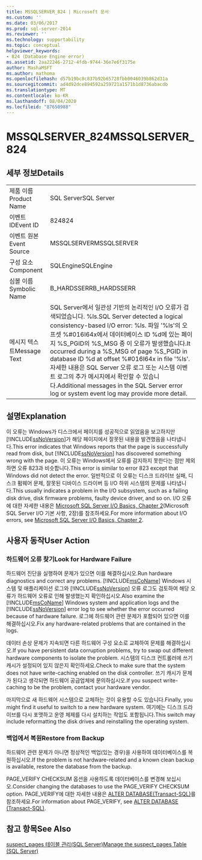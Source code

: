 ```yaml
---
title: MSSQLSERVER_824 | Microsoft 문서
ms.custom: ''
ms.date: 03/06/2017
ms.prod: sql-server-2014
ms.reviewer: ''
ms.technology: supportability
ms.topic: conceptual
helpviewer_keywords:
- 824 (Database Engine error)
ms.assetid: 2aa22246-2712-4fdb-9744-36e7e6f3175e
author: MashaMSFT
ms.author: mathoma
ms.openlocfilehash: d57b19bc8c837b92b65728fbb0046039b862d31a
ms.sourcegitcommit: ad4d92dce894592a259721a1571b1d8736abacdb
ms.translationtype: MT
ms.contentlocale: ko-KR
ms.lasthandoff: 08/04/2020
ms.locfileid: "87650988"
---
```

# <a name="mssqlserver_824"></a><span data-ttu-id="c7d76-102">MSSQLSERVER_824</span><span class="sxs-lookup"><span data-stu-id="c7d76-102">MSSQLSERVER_824</span></span>
    
## <a name="details"></a><span data-ttu-id="c7d76-103">세부 정보</span><span class="sxs-lookup"><span data-stu-id="c7d76-103">Details</span></span>  
  
|||  
|-|-|  
|<span data-ttu-id="c7d76-104">제품 이름</span><span class="sxs-lookup"><span data-stu-id="c7d76-104">Product Name</span></span>|<span data-ttu-id="c7d76-105">SQL Server</span><span class="sxs-lookup"><span data-stu-id="c7d76-105">SQL Server</span></span>|  
|<span data-ttu-id="c7d76-106">이벤트 ID</span><span class="sxs-lookup"><span data-stu-id="c7d76-106">Event ID</span></span>|<span data-ttu-id="c7d76-107">824</span><span class="sxs-lookup"><span data-stu-id="c7d76-107">824</span></span>|  
|<span data-ttu-id="c7d76-108">이벤트 원본</span><span class="sxs-lookup"><span data-stu-id="c7d76-108">Event Source</span></span>|<span data-ttu-id="c7d76-109">MSSQLSERVER</span><span class="sxs-lookup"><span data-stu-id="c7d76-109">MSSQLSERVER</span></span>|  
|<span data-ttu-id="c7d76-110">구성 요소</span><span class="sxs-lookup"><span data-stu-id="c7d76-110">Component</span></span>|<span data-ttu-id="c7d76-111">SQLEngine</span><span class="sxs-lookup"><span data-stu-id="c7d76-111">SQLEngine</span></span>|  
|<span data-ttu-id="c7d76-112">심볼 이름</span><span class="sxs-lookup"><span data-stu-id="c7d76-112">Symbolic Name</span></span>|<span data-ttu-id="c7d76-113">B_HARDSSERR</span><span class="sxs-lookup"><span data-stu-id="c7d76-113">B_HARDSSERR</span></span>|  
|<span data-ttu-id="c7d76-114">메시지 텍스트</span><span class="sxs-lookup"><span data-stu-id="c7d76-114">Message Text</span></span>|<span data-ttu-id="c7d76-115">SQL Server에서 일관성 기반의 논리적인 I/O 오류가 검색되었습니다. %ls.</span><span class="sxs-lookup"><span data-stu-id="c7d76-115">SQL Server detected a logical consistency-based I/O error: %ls.</span></span> <span data-ttu-id="c7d76-116">파일 '%ls'의 오프셋 %#016I64x에서 데이터베이스 ID %d에 있는 페이지 %S_PGID의 %S_MSG 중 이 오류가 발생했습니다.</span><span class="sxs-lookup"><span data-stu-id="c7d76-116">It occurred during a %S_MSG of page %S_PGID in database ID %d at offset %#016I64x in file '%ls'.</span></span>  <span data-ttu-id="c7d76-117">자세한 내용은 SQL Server 오류 로그 또는 시스템 이벤트 로그의 추가 메시지에서 확인할 수 있습니다.</span><span class="sxs-lookup"><span data-stu-id="c7d76-117">Additional messages in the SQL Server error log or system event log may provide more detail.</span></span>|  
  
## <a name="explanation"></a><span data-ttu-id="c7d76-118">설명</span><span class="sxs-lookup"><span data-stu-id="c7d76-118">Explanation</span></span>  
 <span data-ttu-id="c7d76-119">이 오류는 Windows가 디스크에서 페이지를 성공적으로 읽었음을 보고하지만 [!INCLUDE[ssNoVersion](../../includes/ssnoversion-md.md)]가 해당 페이지에서 잘못된 내용을 발견했음을 나타냅니다.</span><span class="sxs-lookup"><span data-stu-id="c7d76-119">This error indicates that Windows reports that the page is successfully read from disk, but [!INCLUDE[ssNoVersion](../../includes/ssnoversion-md.md)] has discovered something wrong with the page.</span></span> <span data-ttu-id="c7d76-120">이 오류는 Windows에서 오류를 감지하지 못한다는 점만 제외하면 오류 823과 비슷합니다.</span><span class="sxs-lookup"><span data-stu-id="c7d76-120">This error is similar to error 823 except that Windows did not detect the error.</span></span> <span data-ttu-id="c7d76-121">일반적으로 이 오류는 디스크 드라이브 실패, 디스크 펌웨어 문제, 잘못된 디바이스 드라이버 등 I/O 하위 시스템의 문제를 나타냅니다.</span><span class="sxs-lookup"><span data-stu-id="c7d76-121">This usually indicates a problem in the I/O subsystem, such as a failing disk drive, disk firmware problems, faulty device driver, and so on.</span></span> <span data-ttu-id="c7d76-122">I/O 오류에 대한 자세한 내용은 [Microsoft SQL Server I/O Basics, Chapter 2](/previous-versions/sql/sql-server-2005/administrator/cc917726(v=technet.10))(Microsoft SQL Server I/O 기본 사항, 2장)를 참조하세요.</span><span class="sxs-lookup"><span data-stu-id="c7d76-122">For more information about I/O errors, see [Microsoft SQL Server I/O Basics, Chapter 2](/previous-versions/sql/sql-server-2005/administrator/cc917726(v=technet.10)).</span></span>  
  
## <a name="user-action"></a><span data-ttu-id="c7d76-123">사용자 동작</span><span class="sxs-lookup"><span data-stu-id="c7d76-123">User Action</span></span>  
  
### <a name="look-for-hardware-failure"></a><span data-ttu-id="c7d76-124">하드웨어 오류 찾기</span><span class="sxs-lookup"><span data-stu-id="c7d76-124">Look for Hardware Failure</span></span>  
 <span data-ttu-id="c7d76-125">하드웨어 진단을 실행하여 문제가 있으면 이를 해결하십시오.</span><span class="sxs-lookup"><span data-stu-id="c7d76-125">Run hardware diagnostics and correct any problems.</span></span> <span data-ttu-id="c7d76-126">[!INCLUDE[msCoName](../../includes/msconame-md.md)] Windows 시스템 및 애플리케이션 로그와 [!INCLUDE[ssNoVersion](../../includes/ssnoversion-md.md)] 오류 로그도 검토하여 해당 오류가 하드웨어 오류로 인해 발생했는지 확인하십시오.</span><span class="sxs-lookup"><span data-stu-id="c7d76-126">Also examine the [!INCLUDE[msCoName](../../includes/msconame-md.md)] Windows system and application logs and the [!INCLUDE[ssNoVersion](../../includes/ssnoversion-md.md)] error log to see whether the error occurred because of hardware failure.</span></span> <span data-ttu-id="c7d76-127">로그에 하드웨어 관련 문제가 포함되어 있으면 이를 해결하십시오.</span><span class="sxs-lookup"><span data-stu-id="c7d76-127">Fix any hardware-related problems that are contained in the logs.</span></span>  
  
 <span data-ttu-id="c7d76-128">데이터 손상 문제가 지속되면 다른 하드웨어 구성 요소로 교체하여 문제를 해결하십시오.</span><span class="sxs-lookup"><span data-stu-id="c7d76-128">If you have persistent data corruption problems, try to swap out different hardware components to isolate the problem.</span></span> <span data-ttu-id="c7d76-129">시스템의 디스크 컨트롤러에 쓰기 캐시가 설정되어 있지 않은지 확인하세요.</span><span class="sxs-lookup"><span data-stu-id="c7d76-129">Check to make sure that the system does not have write-caching enabled on the disk controller.</span></span> <span data-ttu-id="c7d76-130">쓰기 캐시가 문제가 된다고 생각되면 하드웨어 공급업체에 문의하십시오.</span><span class="sxs-lookup"><span data-stu-id="c7d76-130">If you suspect write-caching to be the problem, contact your hardware vendor.</span></span>  
  
 <span data-ttu-id="c7d76-131">마지막으로 새 하드웨어 시스템으로 교체하는 것이 유용할 수도 있습니다.</span><span class="sxs-lookup"><span data-stu-id="c7d76-131">Finally, you might find it useful to switch to a new hardware system.</span></span> <span data-ttu-id="c7d76-132">여기에는 디스크 드라이브를 다시 포맷하고 운영 체제를 다시 설치하는 작업도 포함됩니다.</span><span class="sxs-lookup"><span data-stu-id="c7d76-132">This switch may include reformatting the disk drives and reinstalling the operating system.</span></span>  
  
### <a name="restore-from-backup"></a><span data-ttu-id="c7d76-133">백업에서 복원</span><span class="sxs-lookup"><span data-stu-id="c7d76-133">Restore from Backup</span></span>  
 <span data-ttu-id="c7d76-134">하드웨어 관련 문제가 아니면 정상적인 백업(있는 경우)을 사용하여 데이터베이스를 복원하십시오.</span><span class="sxs-lookup"><span data-stu-id="c7d76-134">If the problem is not hardware-related and a known clean backup is available, restore the database from the backup.</span></span>  
  
 <span data-ttu-id="c7d76-135">PAGE_VERIFY CHECKSUM 옵션을 사용하도록 데이터베이스를 변경해 보십시오.</span><span class="sxs-lookup"><span data-stu-id="c7d76-135">Consider changing the databases to use the PAGE_VERIFY CHECKSUM option.</span></span> <span data-ttu-id="c7d76-136">PAGE_VERIFY에 대한 자세한 내용은 [ALTER DATABASE&#40;Transact-SQL&#41;](/sql/t-sql/statements/alter-database-transact-sql)를 참조하세요.</span><span class="sxs-lookup"><span data-stu-id="c7d76-136">For information about PAGE_VERIFY, see [ALTER DATABASE &#40;Transact-SQL&#41;](/sql/t-sql/statements/alter-database-transact-sql).</span></span>  
  
## <a name="see-also"></a><span data-ttu-id="c7d76-137">참고 항목</span><span class="sxs-lookup"><span data-stu-id="c7d76-137">See Also</span></span>  
 [<span data-ttu-id="c7d76-138">suspect_pages 테이블 관리&#40;SQL Server&#41;</span><span class="sxs-lookup"><span data-stu-id="c7d76-138">Manage the suspect_pages Table &#40;SQL Server&#41;</span></span>](../backup-restore/manage-the-suspect-pages-table-sql-server.md)  
  
  
